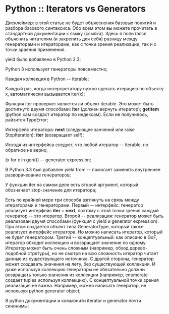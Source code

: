 # Python :: Iterators vs Generators

Дисклеймер: в этой статье не будет объясенения базовых понятий и разбора базового синтаксиса. Обо всем этом вы можете прочитать в стандартной документации к языку (ссылка). Здесь я попытался объяснить читателям (и закрепить для себя) разницу между генераторами и итераторами, как с точки зрения реализации, так и с точки зраения применения.

yield было добавлено в Python 2.3;

Python 3 использует генераторы повсеместно;

Каждая коллекция в Python -- iterable;

Каждый раз, когда интерпретатору нужно сделать итерацию по объекту x, автоматически вызывается iter(x);

Функция iter проверяет является ли объект iterable. Это может быть достигнуто двумя способами: __iter__ (должен вернуть итератор); __getitem__ (python сам создаст итератор по индексам). Если не получилось, райзится TypeError;

Интерфейс итератора: __next__ (следующее занчений или raise StopIteration); __iter__ (возвращает self);

Исходя из интерфейса следует, что любой итератор -- iterable, но обратное не верно;

(x for x in gen()) -- generator expression;

В Python 3.3 был добавлен yield from -- помогает заменять внутреннее разворачевание генераторов;

У функции iter на самом деле есть второй аргумент, который обозначает stop-значение для итератора;

Есть по крайней мере три способа взглянуть на связь между итераторами и генераторами.
Первый -- интерфейс: генератор реализует интерфейс __iter__ + __next__, поэтому с этой точки зрения каждый генератор -- это итератор.
Второй -- реализация: генератор может быть реализован двумя способами (функция с yield и generator expression). При этом создается объект типа GeneratorType, который также реализует интерфейс итератора. Но можно написать итератор, который не будет генератором.
Третий -- концептуальный: как описано в GoF, итератор обходит коллекцию и возвращает значение по одному. Итератор может быть очень сложным (например, обход дерево-подобной стрктуры), но не смотря на всю сложность итератор читает данные из существующего источника. С другой стороны, генератор может создавать значения на лету, без существующей коллекции. И даже используя коллекцию генераторы не обязательно должны возвращать только значения из коллекции (например, enumerate создает tuples используя коллекцию). С концептуальной точки зрения реализация не важна. Например, можно написать генератор, не используя python generator object;

В python документации и комьюнити iterator и generator почти синонимы;
